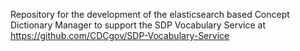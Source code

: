 Repository for the development of the elasticsearch based Concept Dictionary Manager to support the SDP Vocabulary Service at https://github.com/CDCgov/SDP-Vocabulary-Service